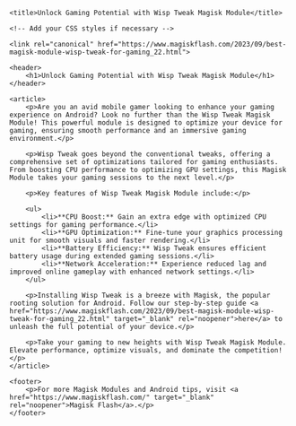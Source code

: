

<head>
    <meta charset="UTF-8">
    <meta name="viewport" content="width=device-width, initial-scale=1.0">
    <meta name="description" content="Explore the Wisp Tweak Magisk Module for an enhanced gaming experience. Learn how to boost performance and optimize your device for gaming.">
    <meta name="keywords" content="Wisp Tweak, Magisk Module, Gaming, Android, Performance">
    <meta name="author" content="Your Name">

    <title>Unlock Gaming Potential with Wisp Tweak Magisk Module</title>

    <!-- Add your CSS styles if necessary -->

    <link rel="canonical" href="https://www.magiskflash.com/2023/09/best-magisk-module-wisp-tweak-for-gaming_22.html">
</head>

<body>

    <header>
        <h1>Unlock Gaming Potential with Wisp Tweak Magisk Module</h1>
    </header>

    <article>
        <p>Are you an avid mobile gamer looking to enhance your gaming experience on Android? Look no further than the Wisp Tweak Magisk Module! This powerful module is designed to optimize your device for gaming, ensuring smooth performance and an immersive gaming environment.</p>

        <p>Wisp Tweak goes beyond the conventional tweaks, offering a comprehensive set of optimizations tailored for gaming enthusiasts. From boosting CPU performance to optimizing GPU settings, this Magisk Module takes your gaming sessions to the next level.</p>

        <p>Key features of Wisp Tweak Magisk Module include:</p>

        <ul>
            <li>**CPU Boost:** Gain an extra edge with optimized CPU settings for gaming performance.</li>
            <li>**GPU Optimization:** Fine-tune your graphics processing unit for smooth visuals and faster rendering.</li>
            <li>**Battery Efficiency:** Wisp Tweak ensures efficient battery usage during extended gaming sessions.</li>
            <li>**Network Acceleration:** Experience reduced lag and improved online gameplay with enhanced network settings.</li>
        </ul>

        <p>Installing Wisp Tweak is a breeze with Magisk, the popular rooting solution for Android. Follow our step-by-step guide <a href="https://www.magiskflash.com/2023/09/best-magisk-module-wisp-tweak-for-gaming_22.html" target="_blank" rel="noopener">here</a> to unleash the full potential of your device.</p>

        <p>Take your gaming to new heights with Wisp Tweak Magisk Module. Elevate performance, optimize visuals, and dominate the competition!</p>
    </article>

    <footer>
        <p>For more Magisk Modules and Android tips, visit <a href="https://www.magiskflash.com/" target="_blank" rel="noopener">Magisk Flash</a>.</p>
    </footer>

</body>

</html>
